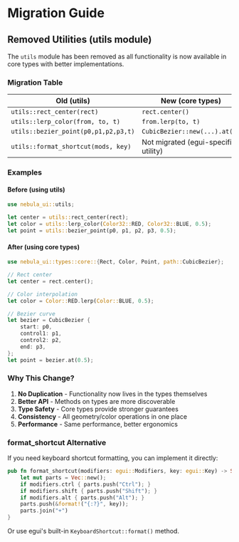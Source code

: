 # Migration Guide

## Removed Utilities (utils module)

The `utils` module has been removed as all functionality is now available in core types with better implementations.

### Migration Table

| Old (utils)                           | New (core types)                          | Location                |
|---------------------------------------|-------------------------------------------|-------------------------|
| `utils::rect_center(rect)`           | `rect.center()`                           | `types::core::Rect`     |
| `utils::lerp_color(from, to, t)`     | `from.lerp(to, t)`                        | `types::core::Color`    |
| `utils::bezier_point(p0,p1,p2,p3,t)` | `CubicBezier::new(...).at(t)`            | `types::core::path`     |
| `utils::format_shortcut(mods, key)`  | Not migrated (egui-specific utility)     | N/A                     |

### Examples

#### Before (using utils)
```rust
use nebula_ui::utils;

let center = utils::rect_center(rect);
let color = utils::lerp_color(Color32::RED, Color32::BLUE, 0.5);
let point = utils::bezier_point(p0, p1, p2, p3, 0.5);
```

#### After (using core types)
```rust
use nebula_ui::types::core::{Rect, Color, Point, path::CubicBezier};

// Rect center
let center = rect.center();

// Color interpolation
let color = Color::RED.lerp(Color::BLUE, 0.5);

// Bezier curve
let bezier = CubicBezier {
    start: p0,
    control1: p1,
    control2: p2,
    end: p3,
};
let point = bezier.at(0.5);
```

### Why This Change?

1. **No Duplication** - Functionality now lives in the types themselves
2. **Better API** - Methods on types are more discoverable
3. **Type Safety** - Core types provide stronger guarantees
4. **Consistency** - All geometry/color operations in one place
5. **Performance** - Same performance, better ergonomics

### format_shortcut Alternative

If you need keyboard shortcut formatting, you can implement it directly:

```rust
pub fn format_shortcut(modifiers: egui::Modifiers, key: egui::Key) -> String {
    let mut parts = Vec::new();
    if modifiers.ctrl { parts.push("Ctrl"); }
    if modifiers.shift { parts.push("Shift"); }
    if modifiers.alt { parts.push("Alt"); }
    parts.push(&format!("{:?}", key));
    parts.join("+")
}
```

Or use egui's built-in `KeyboardShortcut::format()` method.

